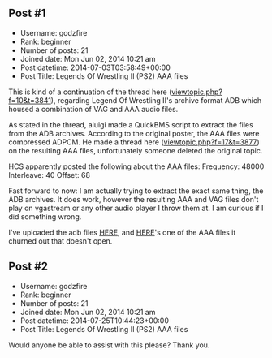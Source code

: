 ## Post #1
- Username: godzfire
- Rank: beginner
- Number of posts: 21
- Joined date: Mon Jun 02, 2014 10:21 am
- Post datetime: 2014-07-03T03:58:49+00:00
- Post Title: Legends Of Wrestling II (PS2) AAA files

This is kind of a continuation of the thread here ([viewtopic.php?f=10&t=3841](http://forum.xentax.com/viewtopic.php?f=10&t=3841)), regarding Legend Of Wrestling II's archive format ADB which housed a combination of VAG and AAA audio files.

As stated in the thread, aluigi made a QuickBMS script to extract the files from the ADB archives. According to the original poster, the AAA files were compressed ADPCM. He made a thread here ([viewtopic.php?f=17&t=3877](http://forum.xentax.com/viewtopic.php?f=17&t=3877)) on the resulting AAA files, unfortunately someone deleted the original topic.

HCS apparently posted the following about the AAA files:
Frequency: 48000
Interleave: 40
Offset: 68 

Fast forward to now: I am actually trying to extract the exact same thing, the ADB archives. It does work, however the resulting AAA and VAG files don't play on vgastream or any other audio player I throw them at. I am curious if I did something wrong.

I've uploaded the adb files [HERE](https://mega.co.nz/#!M9wlyaKL!vPqhmLZTgPd6oi9y-NJr_faF0_9ivfY7jjg77fBZ4nQ), and [HERE](https://mega.co.nz/#!8kpVnC7Y!qAm0aOiVTJo8UW_M3gBEjvXqohG1QOtkmLvTw3ilMe4)'s one of the AAA files it churned out that doesn't open.
## Post #2
- Username: godzfire
- Rank: beginner
- Number of posts: 21
- Joined date: Mon Jun 02, 2014 10:21 am
- Post datetime: 2014-07-25T10:44:23+00:00
- Post Title: Legends Of Wrestling II (PS2) AAA files

Would anyone be able to assist with this please? Thank you.
